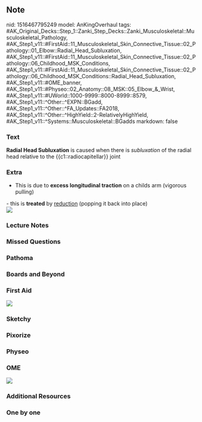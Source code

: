 ## Note
nid: 1516467795249
model: AnKingOverhaul
tags: #AK_Original_Decks::Step_1::Zanki_Step_Decks::Zanki_Musculoskeletal::Musculoskeletal_Pathology, #AK_Step1_v11::#FirstAid::11_Musculoskeletal_Skin_Connective_Tissue::02_Pathology::01_Elbow::Radial_Head_Subluxation, #AK_Step1_v11::#FirstAid::11_Musculoskeletal_Skin_Connective_Tissue::02_Pathology::06_Childhood_MSK_Conditions, #AK_Step1_v11::#FirstAid::11_Musculoskeletal_Skin_Connective_Tissue::02_Pathology::06_Childhood_MSK_Conditions::Radial_Head_Subluxation, #AK_Step1_v11::#OME_banner, #AK_Step1_v11::#Physeo::02_Anatomy::08_MSK::05_Elbow_&_Wrist, #AK_Step1_v11::#UWorld::1000-9999::8000-8999::8579, #AK_Step1_v11::^Other::^EXPN::BGadd, #AK_Step1_v11::^Other::^FA_Updates::FA2018, #AK_Step1_v11::^Other::^HighYield::2-RelativelyHighYield, #AK_Step1_v11::^Systems::Musculoskeletal::BGadds
markdown: false

### Text
<b>Radial Head Subluxation</b> is caused when there is
<i>subluxation</i> of the radial head relative to the
{{c1::radiocapitellar}} joint

### Extra
- This is due to <b>excess longitudinal traction</b> on a childs
arm (vigorous pulling)
<div>
  - this is <b>treated</b> by <u>reduction</u> (popping it back
  into place)
</div>
<div><img src="paste-69599945031681.jpg"></div>

### Lecture Notes


### Missed Questions


### Pathoma


### Boards and Beyond


### First Aid
<img src="tmpict17yhz.png">

### Sketchy


### Pixorize


### Physeo


### OME
<div class="ome-widget">
  <a href="https://onlinemeded.org?ref=anki"><img src=
  "_OME_AnkiFlashcards_General_4.png"></a>
</div>

### Additional Resources


### One by one

